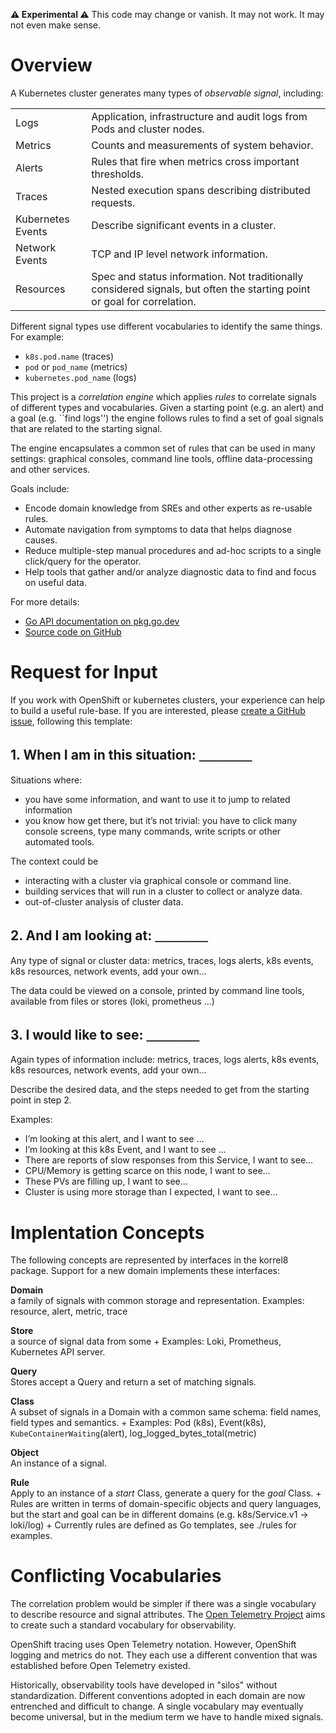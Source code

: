 **⚠ Experimental ⚠** This code may change or vanish. It may not work. It may not even make sense.

# Overview

A Kubernetes cluster generates many types of *observable signal*, including:

|                   |                                                                                                                          |
|-------------------|--------------------------------------------------------------------------------------------------------------------------|
| Logs              | Application, infrastructure and audit logs from Pods and cluster nodes.                                                  |
| Metrics           | Counts and measurements of system behavior.                                                                              |
| Alerts            | Rules that fire when metrics cross important thresholds.                                                                 |
| Traces            | Nested execution spans describing distributed requests.                                                                  |
| Kubernetes Events | Describe significant events in a cluster.                                                                                |
| Network Events    | TCP and IP level network information.                                                                                    |
| Resources         | Spec and status information. Not traditionally considered signals, but often the starting point or goal for correlation. |

Different signal types use different vocabularies to identify the same things.
For example:

-   `k8s.pod.name` (traces)
-   `pod` or `pod_name` (metrics)
-   `kubernetes.pod_name` (logs)

This project is a *correlation engine* which applies *rules* to correlate signals of different types and vocabularies.
Given a starting point (e.g. an alert) and a goal (e.g. \`\`find logs'') the engine follows rules to find a set of goal signals that are related to the starting signal.

The engine encapsulates a common set of rules that can be used in many settings: graphical consoles, command line tools, offline data-processing and other services.

Goals include:

-   Encode domain knowledge from SREs and other experts as re-usable rules.
-   Automate navigation from symptoms to data that helps diagnose causes.
-   Reduce multiple-step manual procedures and ad-hoc scripts to a single click/query for the operator.
-   Help tools that gather and/or analyze diagnostic data to find and focus on useful data.

For more details:

-   [Go API documentation on pkg.go.dev](https://pkg.go.dev/github.com/korrel8/korrel8/)
-   [Source code on GitHub](https://github.com/korrel8/korrel8)

# Request for Input

If you work with OpenShift or kubernetes clusters, your experience can help to build a useful rule-base.
If you are interested, please [create a GitHub issue](https://github.com/korrel8/korrel8/issues/new), following this template:

## 1. When I am in this situation: ＿＿＿＿

Situations where:
- you have some information, and want to use it to jump to related information
- you know how get there, but it’s not trivial: you have to click many console screens, type many commands, write scripts or other automated tools.

The context could be
- interacting with a cluster via graphical console or command line.
- building services that will run in a cluster to collect or analyze data.
- out-of-cluster analysis of cluster data.

## 2. And I am looking at: ＿＿＿＿

Any type of signal or cluster data: metrics, traces, logs alerts, k8s events, k8s resources, network events, add your own…

The data could be viewed on a console, printed by command line tools, available from files or stores (loki, prometheus …)

## 3. I would like to see: ＿＿＿＿

Again types of information include: metrics, traces, logs alerts, k8s events, k8s resources, network events, add your own…

Describe the desired data, and the steps needed to get from the starting point in step 2.

Examples:
- I’m looking at this alert, and I want to see …
- I’m looking at this k8s Event, and I want to see …
- There are reports of slow responses from this Service, I want to see…
- CPU/Memory is getting scarce on this node, I want to see…
- These PVs are filling up, I want to see…
- Cluster is using more storage than I expected, I want to see…

# Implentation Concepts

The following concepts are represented by interfaces in the korrel8 package. Support for a new domain implements these interfaces:

**Domain** \
a family of signals with common storage and representation. Examples: resource, alert, metric, trace

**Store** \
a source of signal data from some + Examples: Loki, Prometheus, Kubernetes API server.

**Query**  \
Stores accept a Query and return a set of matching signals.

**Class**  \
A subset of signals in a Domain with a common same schema: field names, field types and semantics. + Examples: Pod (k8s), Event(k8s), `KubeContainerWaiting`(alert), log_logged_bytes_total(metric)

**Object** \
An instance of a signal.

**Rule**  \
Apply to an instance of a *start* Class, generate a query for the *goal* Class. + Rules are written in terms of domain-specific objects and query languages, but the start and goal can be in different domains (e.g. k8s/Service.v1 → loki/log) + Currently rules are defined as Go templates, see ./rules for examples.

# Conflicting Vocabularies

The correlation problem would be simpler if there was a single vocabulary to describe resource and signal attributes.
The [Open Telemetry Project](https://opentelemetry.io/) aims to create such a standard vocabulary for observability.

OpenShift tracing uses Open Telemetry notation. However, OpenShift logging and metrics do not.
They each use a different convention that was established before Open Telemetry existed.

Historically, observability tools have developed in "silos" without standardization.
Different conventions adopted in each domain are now entrenched and difficult to change.
A single vocabulary may eventually become universal, but in the medium term we have to handle mixed signals.
